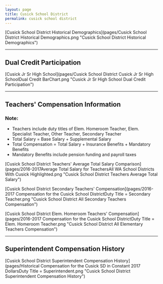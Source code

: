 ```yaml
---
layout: page
title: Cusick School District
permalink: cusick school district
---
```



[Cusick School District Historical Demographics](pages/Cusick School District Historical Demographics.png "Cusick School District Historical Demographics")

___

## Dual Credit Participation

[Cusick Jr Sr High School](pages/Cusick School District Cusick Jr Sr High SchoolDual Credit BarChart.png "Cusick Jr Sr High School Dual Credit Participation")


___

## Teachers' Compensation Information
### Note:
- Teachers include duty titles of Elem. Homeroom Teacher, Elem. Specialist Teacher, Other Teacher, Secondary Teacher
- Total Salary = Base Salary + Supplemental Salary
- Total Compensation = Total Salary + Insurance Benefits + Mandatory Benefits
- Mandatory Benefits include pension funding and payroll taxes

[Cusick School District Teachers' Average Total Salary Comparison](pages/2016-2017Average Total Salary for TeachersAll WA School Districts With Cusick Highlighted.png "Cusick School District Teachers Average Total Salary")

[Cusick School District Secondary Teachers' Compensation](pages/2016-2017 Compensation for the Cusick School DistrictDuty Title = Secondary Teacher.png "Cusick School District All Secondary Teachers Compensation")

[Cusick School District Elem. Homeroom Teachers' Compensation](pages/2016-2017 Compensation for the Cusick School DistrictDuty Title = Elem. Homeroom Teacher.png "Cusick School District All Elementary Teachers Compensation")


___

## Superintendent Compensation History

[Cusick School District Superintendent Compensation History](pages/Historical Compensation for the Cusick SD in Constant 2017 DollarsDuty Title = Superintendent.png "Cusick School District Superintendent Compensation History")

